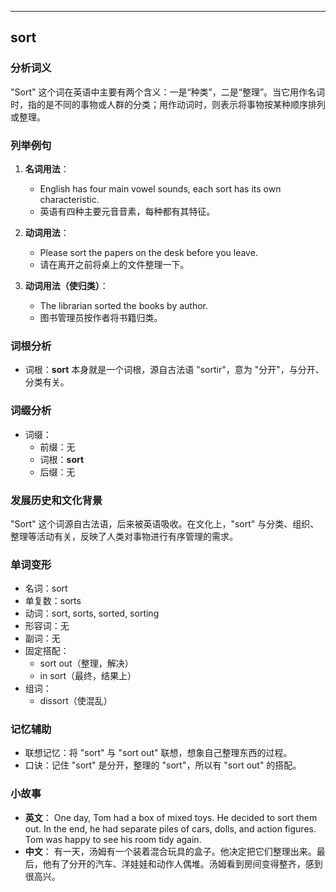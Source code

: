 
---------------
## sort
### 分析词义
"Sort" 这个词在英语中主要有两个含义：一是“种类”，二是“整理”。当它用作名词时，指的是不同的事物或人群的分类；用作动词时，则表示将事物按某种顺序排列或整理。

### 列举例句
1. **名词用法**：
   - English has four main vowel sounds, each sort has its own characteristic.
   - 英语有四种主要元音音素，每种都有其特征。

2. **动词用法**：
   - Please sort the papers on the desk before you leave.
   - 请在离开之前将桌上的文件整理一下。

3. **动词用法（使归类）**：
   - The librarian sorted the books by author.
   - 图书管理员按作者将书籍归类。

### 词根分析
- 词根：**sort** 本身就是一个词根，源自古法语 "sortir"，意为 "分开"，与分开、分类有关。

### 词缀分析
- 词缀：
  - 前缀：无
  - 词根：**sort**
  - 后缀：无

### 发展历史和文化背景
"Sort" 这个词源自古法语，后来被英语吸收。在文化上，"sort" 与分类、组织、整理等活动有关，反映了人类对事物进行有序管理的需求。

### 单词变形
- 名词：sort
- 单复数：sorts
- 动词：sort, sorts, sorted, sorting
- 形容词：无
- 副词：无
- 固定搭配：
  - sort out（整理，解决）
  - in sort（最终，结果上）
- 组词：
  - dissort（使混乱）

### 记忆辅助
- 联想记忆：将 "sort" 与 "sort out" 联想，想象自己整理东西的过程。
- 口诀：记住 "sort" 是分开，整理的 "sort"，所以有 "sort out" 的搭配。

### 小故事
- **英文**：
  One day, Tom had a box of mixed toys. He decided to sort them out. In the end, he had separate piles of cars, dolls, and action figures. Tom was happy to see his room tidy again.
- **中文**：
  有一天，汤姆有一个装着混合玩具的盒子。他决定把它们整理出来。最后，他有了分开的汽车、洋娃娃和动作人偶堆。汤姆看到房间变得整齐，感到很高兴。

